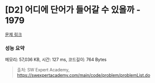 # [D2] 어디에 단어가 들어갈 수 있을까 - 1979 

[문제 링크](https://swexpertacademy.com/main/code/problem/problemDetail.do?contestProbId=AV5PuPq6AaQDFAUq) 

### 성능 요약

메모리: 57,036 KB, 시간: 127 ms, 코드길이: 764 Bytes



> 출처: SW Expert Academy, https://swexpertacademy.com/main/code/problem/problemList.do